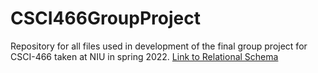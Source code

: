 # CSCI466GroupProject
Repository for all files used in development of the final group project for CSCI-466 taken at NIU in spring 2022.
[Link to Relational Schema](https://docs.google.com/document/d/1kL9WICJmsC-e-bOmM2KWCn7jttEPVyWfO1Ld35gR5Do/edit)
